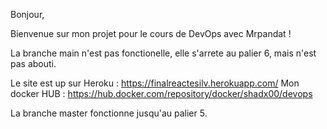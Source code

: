 Bonjour,

Bienvenue sur mon projet pour le cours de DevOps avec Mrpandat !

La branche main n'est pas fonctionelle, elle s'arrete au palier 6, mais n'est pas abouti.

Le site est up sur Heroku : https://finalreactesilv.herokuapp.com/ 
Mon docker HUB : https://hub.docker.com/repository/docker/shadx00/devops

La branche master fonctionne jusqu'au palier 5.
